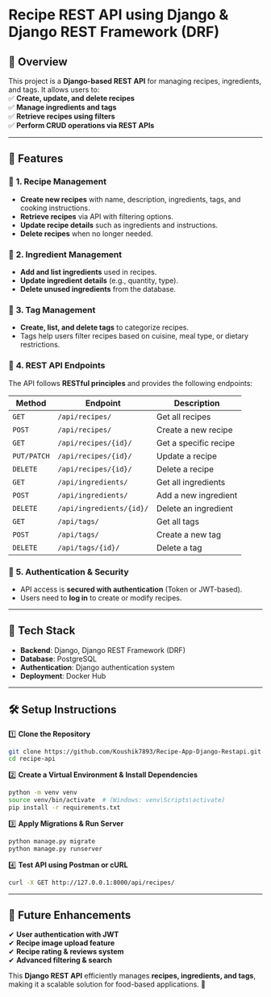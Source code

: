 # **Recipe REST API using Django & Django REST Framework (DRF)**  

## 🌟 **Overview**  
This project is a **Django-based REST API** for managing recipes, ingredients, and tags. It allows users to:  
✅ **Create, update, and delete recipes**  
✅ **Manage ingredients and tags**  
✅ **Retrieve recipes using filters**  
✅ **Perform CRUD operations via REST APIs**  

---

## 🎯 **Features**  

### 🔹 **1. Recipe Management**  
- **Create new recipes** with name, description, ingredients, tags, and cooking instructions.  
- **Retrieve recipes** via API with filtering options.  
- **Update recipe details** such as ingredients and instructions.  
- **Delete recipes** when no longer needed.  

### 🔹 **2. Ingredient Management**  
- **Add and list ingredients** used in recipes.  
- **Update ingredient details** (e.g., quantity, type).  
- **Delete unused ingredients** from the database.  

### 🔹 **3. Tag Management**  
- **Create, list, and delete tags** to categorize recipes.  
- Tags help users filter recipes based on cuisine, meal type, or dietary restrictions.  

### 🔹 **4. REST API Endpoints**  
The API follows **RESTful principles** and provides the following endpoints:  

| **Method** | **Endpoint** | **Description** |
|------------|------------|----------------|
| `GET` | `/api/recipes/` | Get all recipes |
| `POST` | `/api/recipes/` | Create a new recipe |
| `GET` | `/api/recipes/{id}/` | Get a specific recipe |
| `PUT/PATCH` | `/api/recipes/{id}/` | Update a recipe |
| `DELETE` | `/api/recipes/{id}/` | Delete a recipe |
| `GET` | `/api/ingredients/` | Get all ingredients |
| `POST` | `/api/ingredients/` | Add a new ingredient |
| `DELETE` | `/api/ingredients/{id}/` | Delete an ingredient |
| `GET` | `/api/tags/` | Get all tags |
| `POST` | `/api/tags/` | Create a new tag |
| `DELETE` | `/api/tags/{id}/` | Delete a tag |

### 🔹 **5. Authentication & Security**  
- API access is **secured with authentication** (Token or JWT-based).  
- Users need to **log in** to create or modify recipes.  

---

## 🚀 **Tech Stack**  

- **Backend**: Django, Django REST Framework (DRF)  
- **Database**: PostgreSQL   
- **Authentication**: Django authentication system  
- **Deployment**: Docker Hub

---

## 🛠 **Setup Instructions**  

1️⃣ **Clone the Repository**  
```bash
git clone https://github.com/Koushik7893/Recipe-App-Django-Restapi.git
cd recipe-api
```

2️⃣ **Create a Virtual Environment & Install Dependencies**  
```bash
python -m venv venv
source venv/bin/activate  # (Windows: venv\Scripts\activate)
pip install -r requirements.txt
```

3️⃣ **Apply Migrations & Run Server**  
```bash
python manage.py migrate
python manage.py runserver
```

4️⃣ **Test API using Postman or cURL**  
```bash
curl -X GET http://127.0.0.1:8000/api/recipes/
```

---

## 📌 **Future Enhancements**  
✔ **User authentication with JWT**  
✔ **Recipe image upload feature**  
✔ **Recipe rating & reviews system**  
✔ **Advanced filtering & search**  

This **Django REST API** efficiently manages **recipes, ingredients, and tags**, making it a scalable solution for food-based applications. 🚀
